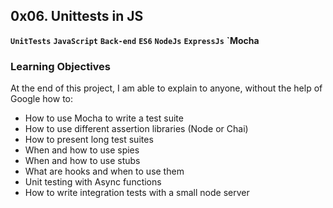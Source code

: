 ## **0x06. Unittests in JS**

**`UnitTests`** **`JavaScript`** **`Back-end`** **`ES6`** **`NodeJs`** **`ExpressJs`** **`Mocha**

### Learning Objectives
At the end of this project, I am able to explain to anyone, without the help of Google how to:

* How to use Mocha to write a test suite
* How to use different assertion libraries (Node or Chai)
* How to present long test suites
* When and how to use spies
* When and how to use stubs
* What are hooks and when to use them
* Unit testing with Async functions
* How to write integration tests with a small node server
